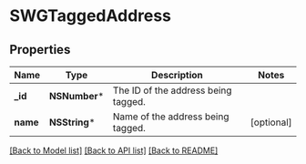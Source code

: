 # SWGTaggedAddress

## Properties
Name | Type | Description | Notes
------------ | ------------- | ------------- | -------------
**_id** | **NSNumber*** | The ID of the address being tagged. | 
**name** | **NSString*** | Name of the address being tagged. | [optional] 

[[Back to Model list]](../README.md#documentation-for-models) [[Back to API list]](../README.md#documentation-for-api-endpoints) [[Back to README]](../README.md)


